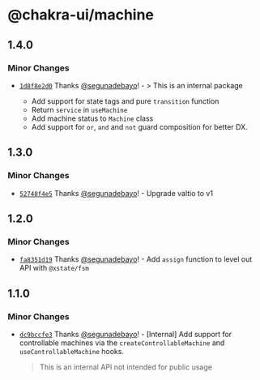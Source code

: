 # @chakra-ui/machine

## 1.4.0

### Minor Changes

- [`1d8f8e2d0`](https://github.com/chakra-ui/chakra-ui/commit/1d8f8e2d0afbca738c793727d9cb5ff5b3399582)
  Thanks [@segunadebayo](https://github.com/segunadebayo)! - > This is an
  internal package

  - Add support for state tags and pure `transition` function
  - Return `service` in `useMachine`
  - Add machine status to `Machine` class
  - Add support for `or`, `and` and `not` guard composition for better DX.

## 1.3.0

### Minor Changes

- [`52748f4e5`](https://github.com/chakra-ui/chakra-ui/commit/52748f4e561130af01ad75ef10233b9e1126279f)
  Thanks [@segunadebayo](https://github.com/segunadebayo)! - Upgrade valtio to
  v1

## 1.2.0

### Minor Changes

- [`fa8351d19`](https://github.com/chakra-ui/chakra-ui/commit/fa8351d194c6208f00ed2d7a8ce051175e591b95)
  Thanks [@segunadebayo](https://github.com/segunadebayo)! - Add `assign`
  function to level out API with `@xstate/fsm`

## 1.1.0

### Minor Changes

- [`dc9bccfe3`](https://github.com/chakra-ui/chakra-ui/commit/dc9bccfe3c24073a71ab72416aa83ee719186eb6)
  Thanks [@segunadebayo](https://github.com/segunadebayo)! - [Internal] Add
  support for controllable machines via the `createControllableMachine` and
  `useControllableMachine` hooks.

  > This is an internal API not intended for public usage

